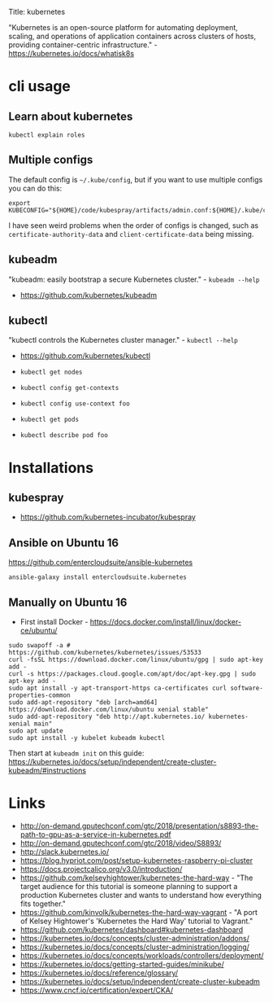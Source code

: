 Title: kubernetes

"Kubernetes is an open-source platform for automating deployment, scaling, and operations of application containers across clusters of hosts, providing container-centric infrastructure." - <https://kubernetes.io/docs/whatisk8s>

# cli usage

## Learn about kubernetes

```
kubectl explain roles
```

## Multiple configs

The default config is `~/.kube/config`, but if you want to use multiple configs you can do this:

```
export KUBECONFIG="${HOME}/code/kubespray/artifacts/admin.conf:${HOME}/.kube/config"
```

I have seen weird problems when the order of configs is changed, such as `certificate-authority-data` and `client-certificate-data` being missing.

## kubeadm

"kubeadm: easily bootstrap a secure Kubernetes cluster." - `kubeadm --help`

- <https://github.com/kubernetes/kubeadm>

## kubectl

"kubectl controls the Kubernetes cluster manager." - `kubectl --help`

- <https://github.com/kubernetes/kubectl>

- `kubectl get nodes`
- `kubectl config get-contexts`
- `kubectl config use-context foo`
- `kubectl get pods`
- `kubectl describe pod foo`

# Installations

## kubespray

- <https://github.com/kubernetes-incubator/kubespray>

## Ansible on Ubuntu 16

<https://github.com/entercloudsuite/ansible-kubernetes>

```
ansible-galaxy install entercloudsuite.kubernetes
```

## Manually on Ubuntu 16


- First install Docker - <https://docs.docker.com/install/linux/docker-ce/ubuntu/>

```
sudo swapoff -a # https://github.com/kubernetes/kubernetes/issues/53533
curl -fsSL https://download.docker.com/linux/ubuntu/gpg | sudo apt-key add -
curl -s https://packages.cloud.google.com/apt/doc/apt-key.gpg | sudo apt-key add -
sudo apt install -y apt-transport-https ca-certificates curl software-properties-common
sudo add-apt-repository "deb [arch=amd64] https://download.docker.com/linux/ubuntu xenial stable"
sudo add-apt-repository "deb http://apt.kubernetes.io/ kubernetes-xenial main"
sudo apt update
sudo apt install -y kubelet kubeadm kubectl
```

Then start at `kubeadm init` on this guide: <https://kubernetes.io/docs/setup/independent/create-cluster-kubeadm/#instructions>

# Links

- <http://on-demand.gputechconf.com/gtc/2018/presentation/s8893-the-path-to-gpu-as-a-service-in-kubernetes.pdf>
- <http://on-demand.gputechconf.com/gtc/2018/video/S8893/>
- <http://slack.kubernetes.io/>
- <https://blog.hypriot.com/post/setup-kubernetes-raspberry-pi-cluster>
- <https://docs.projectcalico.org/v3.0/introduction/>
- <https://github.com/kelseyhightower/kubernetes-the-hard-way> - "The target audience for this tutorial is someone planning to support a production Kubernetes cluster and wants to understand how everything fits together."
- <https://github.com/kinvolk/kubernetes-the-hard-way-vagrant> - "A port of Kelsey Hightower's 'Kubernetes the Hard Way' tutorial to Vagrant."
- <https://github.com/kubernetes/dashboard#kubernetes-dashboard>
- <https://kubernetes.io/docs/concepts/cluster-administration/addons/>
- <https://kubernetes.io/docs/concepts/cluster-administration/logging/>
- <https://kubernetes.io/docs/concepts/workloads/controllers/deployment/>
- <https://kubernetes.io/docs/getting-started-guides/minikube/>
- <https://kubernetes.io/docs/reference/glossary/>
- <https://kubernetes.io/docs/setup/independent/create-cluster-kubeadm>
- <https://www.cncf.io/certification/expert/CKA/>
